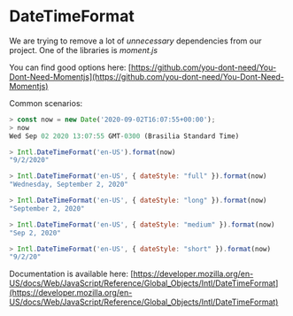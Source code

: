 # DateTimeFormat



We are trying to remove a lot of _unnecessary_ dependencies from our project. One of the libraries is _moment.js_

You can find good options here: [https://github.com/you-dont-need/You-Dont-Need-Momentjs](https://github.com/you-dont-need/You-Dont-Need-Momentjs)



Common scenarios:

```javascript
> const now = new Date('2020-09-02T16:07:55+00:00');
> now
Wed Sep 02 2020 13:07:55 GMT-0300 (Brasilia Standard Time)
```

```javascript
> Intl.DateTimeFormat('en-US').format(now)
"9/2/2020"

> Intl.DateTimeFormat('en-US', { dateStyle: "full" }).format(now)
"Wednesday, September 2, 2020"

> Intl.DateTimeFormat('en-US', { dateStyle: "long" }).format(now)
"September 2, 2020"

> Intl.DateTimeFormat('en-US', { dateStyle: "medium" }).format(now)
"Sep 2, 2020"

> Intl.DateTimeFormat('en-US', { dateStyle: "short" }).format(now)
"9/2/20"
```



Documentation is available here: [https://developer.mozilla.org/en-US/docs/Web/JavaScript/Reference/Global_Objects/Intl/DateTimeFormat](https://developer.mozilla.org/en-US/docs/Web/JavaScript/Reference/Global_Objects/Intl/DateTimeFormat)